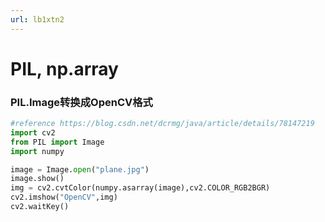```yaml
---
url: lb1xtn2
---
```


# PIL, np.array

<a name="F4075"></a>
### PIL.Image转换成OpenCV格式


```python
#reference https://blog.csdn.net/dcrmg/java/article/details/78147219
import cv2
from PIL import Image
import numpy

image = Image.open("plane.jpg")
image.show()
img = cv2.cvtColor(numpy.asarray(image),cv2.COLOR_RGB2BGR)
cv2.imshow("OpenCV",img)
cv2.waitKey()
```
